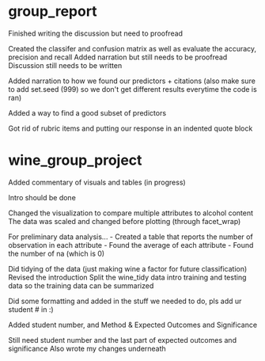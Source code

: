 # group_report
Finished writing the discussion but need to proofread

Created the classifer and confusion matrix as well as evaluate the accuracy, precision and recall
Added narration but still needs to be proofread
Discussion still needs to be written

Added narration to how we found our predictors + citations (also make sure to add set.seed (999) so we don't get different results everytime the code is ran)

Added a way to find a good subset of predictors

Got rid of rubric items and putting our response in an indented quote block

# wine_group_project
Added commentary of visuals and tables (in progress)

Intro should be done

Changed the visualization to compare multiple attributes to alcohol content
The data was scaled and changed before plotting (through facet_wrap)

For preliminary data analysis...
    - Created a table that reports the number of observation in each attribute
    - Found the average of each attribute
    - Found the number of na (which is 0)

Did tidying of the data (just making wine a factor for future classification)
Revised the introduction
Split the wine_tidy data intro training and testing data so the training data can be summarized

Did some formatting and added in the stuff we needed to do, pls add ur student # in :)

Added student number, and Method & Expected Outcomes and Significance

Still need student number and the last part of expected outcomes and significance 
Also wrote my changes underneath


